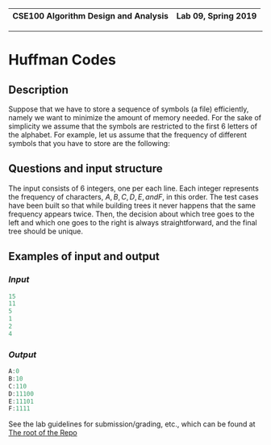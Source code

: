 | CSE100 Algorithm Design and Analysis | Lab 09, Spring 2019 |
| -- | -- |

---

# Huffman Codes

## Description

Suppose that we have to store a sequence of symbols (a file) efficiently, namely we want to minimize the amount of memory needed. For the sake of simplicity we assume that the symbols are restricted to the first $6$ letters of the alphabet. For example, let us assume that the frequency of different symbols that you have to store are the following:

## Questions and input structure

The input consists of 6 integers, one per each line. Each integer represents the frequency of characters, $A, B, C, D, E, and F$, in this order. The test cases have been built so that while building trees it never happens that the same frequency appears twice. Then, the decision about which tree goes to the left and which one goes to the right is always straightforward, and the final tree should be unique.

## Examples of input and output

### _Input_

```c++
15
11
5
1
2
4
```

### _Output_

```c++
A:0
B:10
C:110
D:11100
E:11101
F:1111
```

See the lab guidelines for submission/grading, etc., which can be found at [The root of the Repo](https://github.com/adriandarian/CSE100/Labs)
